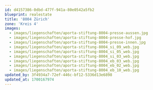 ```yaml
---
id: d4157386-0dbd-477f-941a-80e0542a5fb2
blueprint: realestate
title: '8004 Zürich'
zone: 'Kreis 4'
images:
  - images/liegenschaften/aporta-stiftung-8004-presse-aussen.jpg
  - images/liegenschaften/aporta-stiftung-8004-presse-hof.jpg
  - images/liegenschaften/aporta-stiftung-8004-presse-innen.jpg
  - images/liegenschaften/aporta-stiftung-8004_si_09_web.jpg
  - images/liegenschaften/aporta-stiftung-8004_si_05_web.jpg
  - images/liegenschaften/aporta-stiftung-8004_si_03_web.jpg
  - images/liegenschaften/aporta-stiftung-8004_eb_03_web.jpg
  - images/liegenschaften/aporta-stiftung-8004_eb_02_web.jpg
  - images/liegenschaften/aporta-stiftung-8004_eb_10_web.jpg
updated_by: 3f4934a7-72ef-446c-bf12-5336d13e6898
updated_at: 1700167974
---
```

